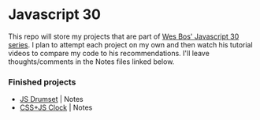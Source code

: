# Javascript 30

This repo will store my projects that are part of [Wes Bos' Javascript 30 series](https://javascript30.com/). I plan to attempt each project on my own and then watch his tutorial videos to compare my code to his recommendations. I'll leave thoughts/comments in the Notes files linked below.

### Finished projects
- [JS Drumset](http://codepen.io/dhcodes/full/rWZOrz) | Notes
- [CSS+JS Clock](http://codepen.io/dhcodes/full/QGVZxJ/) | Notes
